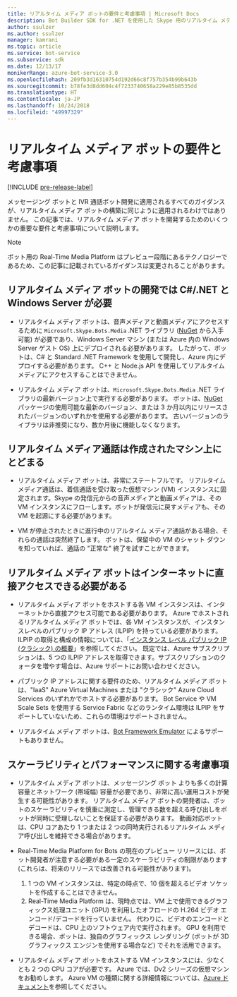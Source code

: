 ```yaml
---
title: リアルタイム メディア ボットの要件と考慮事項 | Microsoft Docs
description: Bot Builder SDK for .NET を使用した Skype 用のリアルタイム メディア ボットの作成に関連する要件と考慮事項を理解します。
author: ssulzer
ms.author: ssulzer
manager: kamrani
ms.topic: article
ms.service: bot-service
ms.subservice: sdk
ms.date: 12/13/17
monikerRange: azure-bot-service-3.0
ms.openlocfilehash: 209fb3d16310754d192d66c8f757b354b99b643b
ms.sourcegitcommit: b78fe3d8dd604c4f7233740658a229e85b8535dd
ms.translationtype: HT
ms.contentlocale: ja-JP
ms.lasthandoff: 10/24/2018
ms.locfileid: "49997329"
---
```

# <a name="requirements-and-considerations-for-real-time-media-bots"></a>リアルタイム メディア ボットの要件と考慮事項

[!INCLUDE [pre-release-label](../includes/pre-release-label-v3.md)]

メッセージング ボットと IVR 通話ボット開発に適用されるすべてのガイダンスが、リアルタイム メディア ボットの構築に同じように適用されるわけではありません。 この記事では、リアルタイム メディア ボットを開発するためのいくつかの重要な要件と考慮事項について説明します。 

> [!NOTE]
> ボット用の Real-Time Media Platform はプレビュー段階にあるテクノロジーであるため、この記事に記載されているガイダンスは変更されることがあります。

## <a name="real-time-media-bot-development-requires-cnet-and-windows-server"></a>リアルタイム メディア ボットの開発では C#/.NET と Windows Server が必要

- リアルタイム メディア ボットは、音声メディアと動画メディアにアクセスするために `Microsoft.Skype.Bots.Media` .NET ライブラリ (<a href="https://www.nuget.org/" target="_blank">NuGet</a> から入手可能) が必要であり、Windows Server マシン (または Azure 内の Windows Server ゲスト OS) 上にデプロイされる必要があります。 したがって、ボットは、C# と Standard .NET Framework を使用して開発し、Azure 内にデプロイする必要があります。 C++ と Node.js API を使用してリアルタイム メディアにアクセスすることはできません。

- リアルタイム メディア ボットは、`Microsoft.Skype.Bots.Media` .NET ライブラリの最新バージョン上で実行する必要があります。 ボットは、<a href="https://www.nuget.org/" target="_blank">NuGet</a> パッケージの使用可能な最新のバージョン、または 3 か月以内にリリースされたバージョンのいずれかを使用する必要があります。 古いバージョンのライブラリは非推奨になり、数か月後に機能しなくなります。

## <a name="real-time-media-calls-stay-on-the-machine-where-they-were-created"></a>リアルタイム メディア通話は作成されたマシン上にとどまる

- リアルタイム メディア ボットは、非常にステートフルです。 リアルタイム メディア通話は、着信通話を受け取った仮想マシン (VM) インスタンスに固定されます。Skype の発信元からの音声メディアと動画メディアは、その VM インスタンスにフローします。ボットが発信元に戻すメディアも、その VM を起源にする必要があります。

- VM が停止されたときに進行中のリアルタイム メディア通話がある場合、それらの通話は突然終了します。 ボットは、保留中の VM のシャット ダウンを知っていれば、通話の "正常な" 終了を試すことができます。

## <a name="real-time-media-bots-must-be-directly-accessible-on-the-internet"></a>リアルタイム メディア ボットはインターネットに直接アクセスできる必要がある

- リアルタイム メディア ボットをホストする各 VM インスタンスは、インターネットから直接アクセス可能である必要があります。 Azure でホストされるリアルタイム メディア ボットでは、各 VM インスタンスが、インスタンスレベルのパブリック IP アドレス (ILPIP) を持っている必要があります。 ILPIP の取得と構成の情報については、「<a href="/azure/virtual-network/virtual-networks-instance-level-public-ip" target="_blank">インスタンス レベル パブリック IP (クラシック) の概要</a>」を参照してください。 既定では、Azure サブスクリプションは、5 つの ILPIP アドレスを取得できます。サブスクリプションのクォータを増やす場合は、Azure サポートにお問い合わせください。

- パブリック IP アドレスに関する要件のため、リアルタイム メディア ボットは、"IaaS" Azure Virtual Machines または "クラシック" Azure Cloud Services のいずれかでホストする必要があります。 Bot Service や VM Scale Sets を使用する Service Fabric などのランタイム環境は ILPIP をサポートしていないため、これらの環境はサポートされません。

- リアルタイム メディア ボットは、[Bot Framework Emulator](../bot-service-debug-emulator.md) によるサポートもありません。

## <a name="scalability-and-performance-considerations"></a>スケーラビリティとパフォーマンスに関する考慮事項

- リアルタイム メディア ボットは、メッセージング ボット よりも多くの計算容量とネットワーク (帯域幅) 容量が必要であり、非常に高い運用コストが発生する可能性があります。 リアルタイム メディア ボットの開発者は、ボットのスケーラビリティを慎重に測定し、管理できる数を超える呼び出しをボットが同時に受理しないことを保証する必要があります。 動画対応ボットは、CPU コアあたり 1 つまたは 2 つの同時実行されるリアルタイム メディア呼び出しを維持できる場合があります。

- Real-Time Media Platform for Bots の現在のプレビュー リリースには、ボット開発者が注意する必要がある一定のスケーラビリティの制限があります (これらは、将来のリリースでは改善される可能性があります)。 
  1. 1 つの VM インスタンスは、特定の時点で、10 個を超えるビデオ ソケットを作成することはできません。
  2. Real-Time Media Platform は、現時点では、VM 上で使用できるグラフィックス処理ユニット (GPU) を利用したオフロードの H.264 ビデオ エンコード/デコードを行っていません。 代わりに、ビデオのエンコードとデコードは、CPU 上のソフトウェア内で実行されます。 GPU を利用できる場合、ボットは、独自のグラフィックス レンダリング (ボットが 3D グラフィックス エンジンを使用する場合など) でそれを活用できます。

- リアルタイム メディア ボットをホストする VM インスタンスには、少なくとも 2 つの CPU コアが必要です。 Azure では、Dv2 シリーズの仮想マシンをお勧めします。 Azure VM の種類に関する詳細情報については、<a href="/azure/virtual-machines/windows/sizes-general" target="_blank">Azure ドキュメント</a>を参照してください。 
